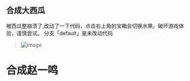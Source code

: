 ## 合成大西瓜
被西瓜整崩溃了,改动了一下代码，点击右上角的宝箱会切换水果。破坏游戏体验，谨慎尝试。
分支「default」是未改动代码
> ![image](https://github.com/JennerTien/bigwaterlemon/blob/main/1611557925872957.gif)
# 合成赵一鸣

